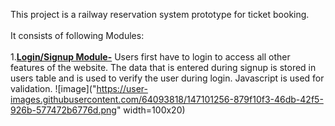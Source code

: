 This project is a railway reservation system prototype for ticket booking.<br><br>
It consists of following Modules:<br><br>
1.<b><u>Login/Signup Module-</b></u> Users first have to login to access all other 
features of the website. The data that is entered during signup is 
stored in users table and is used to verify the user during login. 
Javascript is used for validation.
![image]("https://user-images.githubusercontent.com/64093818/147101256-879f10f3-46db-42f5-926b-577472b6776d.png" width=100x20)
